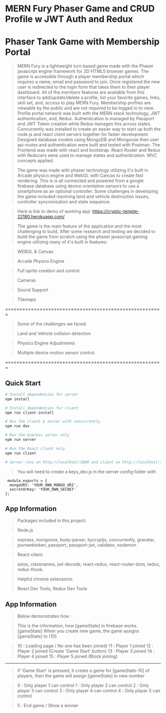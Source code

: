 # MERN Fury Phaser Game and CRUD Profile w JWT Auth and Redux

# Phaser Tank Game with Membership Portal

> MERN Fury is a lightweight turn based game made with the Phaser javascript engine framework for 2D HTML5 browser games. The game is accessible
> through a player membership portal which requires a name, email and password to join.
> Once registered the new user is redirected to the login form that takes them to their player dashboard.
> All of the members features are available from this interface to add/update/delete a profile, list your favorite games, links, skill set, and, access to play MERN Fury.
> Membership profiles are viewable by the public and are not required to be logged in to view.
> Profile portal network was built with the MERN stack technology, JWT authentication, and, Redux.
> Authentication is managed by Passport and JWT Token creation while Redux manages this across states.
> Concurrently was installed to create an easier way to start up both the node.js and react client servers together for faster development.
> Designed database models using MongoDB and Mongoose then user api routes and authentication were built and tested with Postman.
> The Frontend was made with react and bootstrap. React Router and Redux with Reducers were used to manage states and authentication.
> MVC concepts applied.
>
> The game was made with phaser technology utilizing it's built in Arcade physics engine and WebGL with Canvas to create fast rendering. This is
> is all connected and powered from a google firebase database using device orientation sensors to use a smartphone as an optional controller.
> Some challenges in developing the game included resolving land and vehicle destruction issues, controller syncronization and state sequence.

> Here is link to demo of working app: https://cryptic-temple-22180.herokuapp.com/

> The game is the main feature of the application and the most challenging to build. After some research and testing we decided to build the game from scratch using the phaser javascript gaming engine utilizing many of it's built in features:

> WEBGL & Canvas

> Arcade Physics Engine

> Full sprite creation and control

> Cameras

> Sound Support

> Tilemaps

=======================================================

> Some of the challenges we faced:

> Land and Vehicle collision detection

> Physics Engine Adjustments

> Multiple device motion sensor control.

=======================================================

## Quick Start

```bash
# Install dependencies for server
npm install

# Install dependencies for client
npm run client-install

# Run the client & server with concurrently
npm run dev

# Run the Express server only
npm run server

# Run the React client only
npm run client

# Server runs on http://localhost:5000 and client on http://localhost:3000
```

> You will need to create a keys_dev.js in the server config folder with

```
 module.exports = {
  mongoURI: 'YOUR_OWN_MONGO_URI',
  secretOrKey: 'YOUR_OWN_SECRET'
};
```

## App Information

> Packages included in this project:

> Node.js

> express,
> mongoose,
> body-parser,
> bycryptjs,
> concurrently,
> gravatar,
> jsonwebtoken,
> passport,
> passport-jwt,
> validator,
> nodemon

> React-client:

> axios,
> classnames,
> jwt-decode,
> react-redux,
> react-router-dom,
> redux,
> redux-thunk.
>
> Helpful chrome extensions:
>
> React Dev Tools,
> Redux Dev Tools

## App Information

> Below demonstrates how :

> This is the information, how [gameState] in firebase works.
> [gameState]
> When you create new game, the game assigns [gameState] to [10].

> 10 : Loading page / No one has been joined)
> 11 : Player 1 joined
> 12 : Player 2 joined (Create 'Game Start' button)
> 13 : Player 3 joined
> 14 : Player 4 joined
> 15 : Player 5 joined (Block joining)

---

> If 'Game Start' is pressed, it create a game for [gameState-10] of players,
> then the game will assign [gameState] to new number

> 0 : Only player 1 can control
> 1 : Only player 2 can control
> 2 : Only player 3 can control
> 3 : Only player 4 can control
> 4 : Only player 5 can control

> 5 : End game / Show a winner
